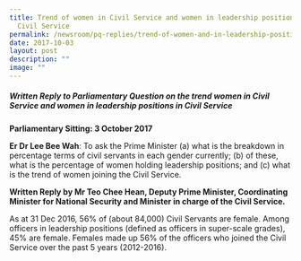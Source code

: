 ```yaml
---
title: Trend of women in Civil Service and women in leadership positions in
  Civil Service
permalink: /newsroom/pq-replies/trend-of-women-and-in-leadership-positions-in-civil-service/
date: 2017-10-03
layout: post
description: ""
image: ""
---
```

##### Written Reply to Parliamentary Question on the trend women in Civil Service and women in leadership positions in Civil Service

**Parliamentary Sitting: 3 October 2017**  
  
**Er Dr Lee Bee Wah**: To ask the Prime Minister (a) what is the breakdown in percentage terms of civil servants in each gender currently; (b) of these, what is the percentage of women holding leadership positions; and (c) what is the trend of women joining the Civil Service.  
  
**Written Reply by Mr Teo Chee Hean, Deputy Prime Minister, Coordinating Minister for National Security and Minister in charge of the Civil Service.**  
  
As at 31 Dec 2016, 56% of (about 84,000) Civil Servants are female. Among officers in leadership positions (defined as officers in super-scale grades), 45% are female. Females made up 56% of the officers who joined the Civil Service over the past 5 years (2012-2016).